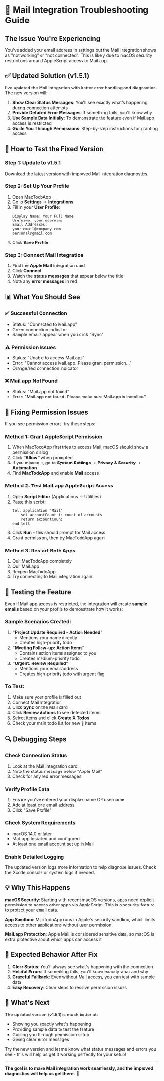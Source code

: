 # 🔧 Mail Integration Troubleshooting Guide

## The Issue You're Experiencing

You've added your email address in settings but the Mail integration shows as "not working" or "not connected". This is likely due to macOS security restrictions around AppleScript access to Mail.app.

## ✅ Updated Solution (v1.5.1)

I've updated the Mail integration with better error handling and diagnostics. The new version will:

1. **Show Clear Status Messages**: You'll see exactly what's happening during connection attempts
2. **Provide Detailed Error Messages**: If something fails, you'll know why
3. **Use Sample Data Initially**: To demonstrate the feature even if Mail.app access is restricted
4. **Guide You Through Permissions**: Step-by-step instructions for granting access

## 🚀 How to Test the Fixed Version

### Step 1: Update to v1.5.1
Download the latest version with improved Mail integration diagnostics.

### Step 2: Set Up Your Profile  
1. Open MacTodoApp
2. Go to **Settings** → **Integrations**
3. Fill in your **User Profile**:
   ```
   Display Name: Your Full Name
   Username: your.username
   Email Addresses:
   your.email@company.com
   personal@gmail.com
   ```
4. Click **Save Profile**

### Step 3: Connect Mail Integration
1. Find the **Apple Mail** integration card
2. Click **Connect**
3. Watch the **status messages** that appear below the title
4. Note any **error messages** in red

## 📊 What You Should See

### ✅ Successful Connection
- Status: "Connected to Mail.app"
- Green connection indicator
- Sample emails appear when you click "Sync"

### ⚠️ Permission Issues
- Status: "Unable to access Mail.app" 
- Error: "Cannot access Mail.app. Please grant permission..."
- Orange/red connection indicator

### ❌ Mail.app Not Found
- Status: "Mail.app not found"
- Error: "Mail.app not found. Please make sure Mail.app is installed."

## 🔐 Fixing Permission Issues

If you see permission errors, try these steps:

### Method 1: Grant AppleScript Permission
1. When MacTodoApp first tries to access Mail, macOS should show a permission dialog
2. Click **"Allow"** when prompted
3. If you missed it, go to **System Settings** → **Privacy & Security** → **Automation**
4. Find **MacTodoApp** and enable **Mail** access

### Method 2: Test Mail.app AppleScript Access
1. Open **Script Editor** (Applications → Utilities)
2. Paste this script:
   ```applescript
   tell application "Mail"
       set accountCount to count of accounts
       return accountCount
   end tell
   ```
3. Click **Run** - this should prompt for Mail access
4. Grant permission, then try MacTodoApp again

### Method 3: Restart Both Apps
1. Quit MacTodoApp completely
2. Quit Mail.app
3. Reopen MacTodoApp
4. Try connecting to Mail integration again

## 🧪 Testing the Feature

Even if Mail.app access is restricted, the integration will create **sample emails** based on your profile to demonstrate how it works:

### Sample Scenarios Created:
1. **"Project Update Required - Action Needed"**
   - Mentions your name directly
   - Creates high-priority todo
2. **"Meeting Follow-up: Action Items"** 
   - Contains action items assigned to you
   - Creates medium-priority todo
3. **"Urgent: Review Required"**
   - Mentions your email address
   - Creates high-priority todo with urgent flag

### To Test:
1. Make sure your profile is filled out
2. Connect Mail integration 
3. Click **Sync** on the Mail card
4. Click **Review Actions** to see detected items
5. Select items and click **Create X Todos**
6. Check your main todo list for new 📧 items

## 🔍 Debugging Steps

### Check Connection Status
1. Look at the Mail integration card
2. Note the status message below "Apple Mail"
3. Check for any red error messages

### Verify Profile Data
1. Ensure you've entered your display name OR username
2. Add at least one email address
3. Click "Save Profile" 

### Check System Requirements
- macOS 14.0 or later
- Mail.app installed and configured
- At least one email account set up in Mail

### Enable Detailed Logging
The updated version logs more information to help diagnose issues. Check the Xcode console or system logs if needed.

## 💡 Why This Happens

**macOS Security**: Starting with recent macOS versions, apps need explicit permission to access other apps via AppleScript. This is a security feature to protect your email data.

**App Sandbox**: MacTodoApp runs in Apple's security sandbox, which limits access to other applications without user permission.

**Mail.app Protection**: Apple Mail is considered sensitive data, so macOS is extra protective about which apps can access it.

## 🎯 Expected Behavior After Fix

1. **Clear Status**: You'll always see what's happening with the connection
2. **Helpful Errors**: If something fails, you'll know exactly what and why
3. **Graceful Fallback**: Even without Mail access, you can test with sample data
4. **Easy Recovery**: Clear steps to resolve permission issues

## 🔄 What's Next

The updated version (v1.5.1) is much better at:
- Showing you exactly what's happening
- Providing sample data to test the feature
- Guiding you through permission setup
- Giving clear error messages

Try the new version and let me know what status messages and errors you see - this will help us get it working perfectly for your setup! 

---

**The goal is to make Mail integration work seamlessly, and the improved diagnostics will help us get there.** 🎯